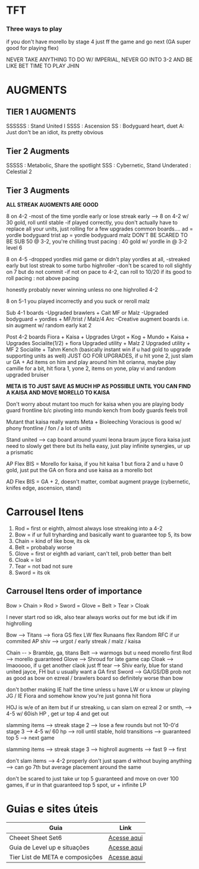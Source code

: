 # TFT

### Three ways to play
 
if you don't have morello by stage 4 just ff the game and go next (GA super good for playing flex)
 
NEVER TAKE ANYTHING TO DO W/ IMPERIAL, NEVER GO INTO 3-2 AND BE LIKE BET TIME TO PLAY JHIN
 
# AUGMENTS
## TIER 1 AUGMENTS 
SSSSSS : Stand United I
SSSS   : Ascension
SS     : Bodyguard heart, duet
A: Just don't be an idiot, its pretty obvious
 
## Tier 2 Augments
SSSSS : Metabolic, Share the spotlight
SSS   : Cybernetic, Stand
Underated : Celestial 2
 
## Tier 3 Augments
**ALL STREAK AUGMENTS ARE GOOD**
 
 
8 on 4-2
-most of the time yordle early or lose streak early --> 8 on 4-2 w/ 30 gold, roll until stable
-if played correctly, you don't actually have to replace all your units, just rolling for a few upgrades
common boards....
ad = yordle bodyguard trist
ap = yordle bodyguard malz
DON'T BE SCARED TO BE SUB 50 @ 3-2, you're chilling trust
pacing : 40 gold w/ yordle in @ 3-2 level 6
 
 
8 on 4-5
-dropped yordles mid game or didn't play yordles at all,
-streaked early but lost streak to some turbo highroller
-don't be scared to roll slightly on 7 but do not commit
-if not on pace to 4-2, can roll to 10/20 if its good to roll 
pacing : not above pacing
 
honestly probably never winning unless no one highrolled 4-2
 
8 on 5-1
you played incorrectly and you suck or reroll malz
 
 
Sub 4-1 boards
-Upgraded brawlers + Cait MF or Malz
-Upgraded bodyguard + yordles + MF/trist / Malz/4 Arc
-Creative augment boards
i.e. sin augment w/ random early kat 2 
 
Post 4-2 boards
Fiora + Kaisa + Upgrades
Urgot + Kog + Mundo + Kaisa + Upgrades
Socialite(1/2) + fiora
Upgraded utility + Malz 2
Upgraded utility + MF 2
Socialite + Tahm Kench (basically instant win if u had gold to upgrade supporting units as well)
JUST GO FOR UPGRADES, if u hit yone 2, just slam ur GA + Ad items on him and play around him
hit orianna, maybe play camille for a bit, hit fiora 1, yone 2, items on yone, play vi and random upgraded bruiser
 
**META IS TO JUST SAVE AS MUCH HP AS POSSIBLE UNTIL YOU CAN FIND A KAISA AND MOVE MORELLO TO KAISA**
 
Don't worry about mutant too much for kaisa when you are playing body guard frontline b/c pivoting into mundo kench from body guards feels troll
 
Mutant that kaisa really wants 
Meta + Bioleeching 
Voracious is good w/ phony frontline / fon / a lot of units
 
Stand united --> cap board around yuumi leona braum jayce fiora kaisa just need to slowly get there but its hella easy, just play infinite synergies, ur up a prismatic
 
AP Flex BIS = Morello for kaisa,
if you hit kaisa 1 but fiora 2 and u have 0 gold, just put the GA on fiora and use kaisa as a morello bot
 
AD Flex BIS = GA + 2, doesn't matter, combat augment prayge (cybernetic, knifes edge, ascension, stand)
 
# Carrousel Itens

1. Rod = first or eighth, almost always lose streaking into a 4-2
2. Bow = if ur full tryharding and basically want to guarantee top 5, its bow
3. Chain = kind of like bow, its ok
4. Belt = probabaly worse
5. Glove = first or eighth ad variant, can't tell, prob better than belt
6. Cloak = lol
7. Tear = not bad not sure
8. Sword = its ok

## Carrousel Itens order of importance
Bow > Chain > Rod > Sword = Glove = Belt > Tear > Cloak
 
I never start rod so idk, also tear always works out for me but idk if im highrolling
 
Bow --> Titans --> fiora
GS flex
LW flex
Runaans flex
Random RFC if ur commited AP
shiv --> urgot / early streak / malz / kaisa
 
Chain -- > Bramble, ga, titans
Belt --> warmogs but u need morello first
Rod --> morello guaranteed
Glove --> Shroud for late game cap
Cloak --> lmaooooo, if u get another claok just ff
tear --> Shiv early, blue for stand united jayce, FH but u usually want a GA first
Sword --> GA/GS/DB prob not as good as bow on ezreal / brawlers board so definitely worse than bow
 
don't bother making IE half the time unless u have LW or u know ur playing JG / IE Fiora and somehow know you're just gonna hit fiora
 
HOJ is w/e of an item but if ur streaking, u can slam on ezreal 2 or smth, --> 4-5 w/ 60ish HP , get ur top 4 and get out
 
slamming items --> streak stage 2 --> lose a few rounds but not 10-0'd stage 3 --> 4-5 w/ 60 hp --> roll until stable, hold transitions --> guaranteed top 5
--> next game
 
slamming items --> streak stage 3 --> highroll augments --> fast 9 --> first
 
don't slam items --> 4-2 properly don't just spam d without buying anything --> can go 7th but average placement around the same
 
don't be scared to just take ur top 5 guaranteed and move on
over 100 games, if ur in that guaranteed top 5 spot, ur + infinite LP




# Guias e sites úteis

<!-- |x|[Acesse aqui]()| -->
|   Guia  | Link|
|   ---   | --- |
|Cheeet Sheet Set6|[Acesse aqui](https://lolchess.gg/cheatsheet/set6)|
|Guia de Level up e situações|[Acesse aqui](https://bunnymuffins.lol/tft-cheat-sheets/)|
|Tier List de META e composições|[Acesse aqui](https://bunnymuffins.lol/meta/)|
